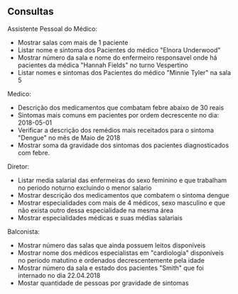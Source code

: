 ## Consultas
Assistente Pessoal do Médico:
- Mostrar salas com mais de 1 paciente
- Listar nome e sintoma dos Pacientes do médico "Elnora Underwood"
- Mostrar número da sala e nome do enfermeiro responsavel onde há pacientes da médica "Hannah Fields" no turno Vespertino
- Listar nomes e sintomas dos Pacientes do médico "Minnie Tyler" na sala 5

Medico:
- Descrição dos medicamentos que combatam febre abaixo de 30 reais
- Sintomas mais comuns em pacientes por ordem decrescente no dia: 2018-05-01
- Verificar a descrição dos remédios mais receitados para o sintoma "Dengue" no mês de Maio de 2018
- Mostrar soma da gravidade dos sintomas dos pacientes diagnosticados com febre.

Diretor:
- Listar media salarial das enfermeiras do sexo feminino e que trabalham no periodo noturno excluindo o menor salario
- Mostrar descrição dos medicamentos que combatem o sintoma dengue
- Mostrar especialidades com mais de 4 médicos, sexo masculino e que não exista outro dessa especialidade na mesma área
- Mostrar especialidades médicas e suas médias salariais

Balconista:
- Mostrar número das salas que ainda possuem leitos disponíveis
- Mostrar nome dos médicos especialistas em "cardiologia" disponíveis no periodo matutino e ordenados decrescentemente pela idade
- Mostrar número da sala e estado dos pacientes "Smith" que foi internado no dia 22.04.2018
- Mostar quantidade de pessoas por gravidade de sintomas 
